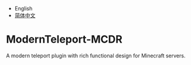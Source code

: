 - English
- [简体中文](README_cn.md)

# ModernTeleport-MCDR
A modern teleport plugin with rich functional design for Minecraft servers.
